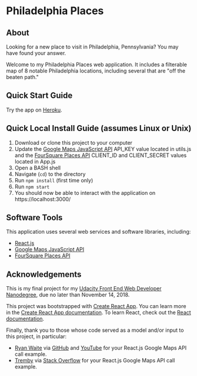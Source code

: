 # Philadelphia Places

## About

Looking for a new place to visit in Philadelphia, Pennsylvania? You may have found your answer.

Welcome to my Philadelphia Places web application. It includes a filterable map of 8 notable Philadelphia locations, including several that are "off the beaten path."

## Quick Start Guide

Try the app on [Heroku](https://neighborhoods-test.herokuapp.com/).

## Quick Local Install Guide (assumes Linux or Unix)

1. Download or clone this project to your computer
2. Update the [Google Maps JavaScript API](https://developers.google.com/maps/documentation/javascript/tutorial) API_KEY value located in utils.js and the [FourSquare Places API](https://developer.foursquare.com/docs/api) CLIENT_ID and CLIENT_SECRET values located in App.js
3. Open a BASH shell
4. Navigate (`cd`) to the directory
5. Run `npm install` (first time only)
6. Run `npm start`
7. You should now be able to interact with the application on https://localhost:3000/

## Software Tools

This application uses several web services and software libraries, including:

* [React.js](https://reactjs.org/)
* [Google Maps JavaScript API](https://developers.google.com/maps/documentation/javascript/tutorial)
* [FourSquare Places API](https://developer.foursquare.com/docs/api)

## Acknowledgements

This is my final project for my [Udacity Front End Web Developer Nanodegree](https://www.udacity.com/course/front-end-web-developer-nanodegree--nd001), due no later than November 14, 2018.

This project was bootstrapped with [Create React App](https://github.com/facebook/create-react-app). You can learn more in the [Create React App documentation](https://facebook.github.io/create-react-app/docs/getting-started). To learn React, check out the [React documentation](https://reactjs.org/).

Finally, thank you to those whose code served as a model and/or input to this project, in particular:
* [Ryan Waite](https://github.com/ryanwaite28) via [GitHub](https://github.com/ryanwaite28/udacity-fend-p7) and [YouTube](https://www.youtube.com/watch?v=5J6fs_BlVC0&feature=youtu.be) for your React.js Google Maps API call example.
* [Tremby](https://stackoverflow.com/users/496046/tremby) via [Stack Overflow](https://stackoverflow.com/questions/48493960/using-google-map-in-react-component) for your React.js Google Maps API call example.
